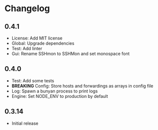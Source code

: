 # Changelog

## 0.4.1

- License: Add MIT license
- Global: Upgrade dependencies
- Test: Add linter
- Gui: Rename SSHmon to SSHMon and set monospace font

## 0.4.0

- Test: Add some tests
- **BREAKING** Config: Store hosts and forwardings as arrays in config file
- Log: Spawn a bunyan process to print logs
- Engine: Set NODE_ENV to production by default

## 0.3.14

- Initial release
